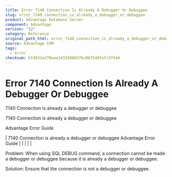 ```yaml
---
title: Error 7140 Connection Is Already A Debugger Or Debuggee
slug: error_7140_connection_is_already_a_debugger_or_debuggee
product: Advantage Database Server
component: Advantage
version: "12"
category: Reference
original_path_html: error_7140_connection_is_already_a_debugger_or_debuggee.htm
source: Advantage CHM
tags:
  - error
checksum: bf4931e278eae24335866b7bc0b75ddfefc5f644
---
```


# Error 7140 Connection Is Already A Debugger Or Debuggee

7140 Connection is already a debugger or debuggee

7140 Connection is already a debugger or debuggee

Advantage Error Guide

| 7140 Connection is already a debugger or debuggee  Advantage Error Guide |  |  |  |  |

Problem: When using SQL DEBUG command, a connection cannot be made a debugger or debuggee because it is already a debugger or debuggee.

Solution: Ensure that the connection is not a debugger or debuggee.
